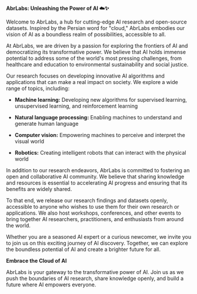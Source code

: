 **AbrLabs: Unleashing the Power of AI ☁️✨**

Welcome to AbrLabs, a hub for cutting-edge AI research and open-source datasets. Inspired by the Persian word for "cloud," AbrLabs embodies our vision of AI as a boundless realm of possibilities, accessible to all.

At AbrLabs, we are driven by a passion for exploring the frontiers of AI and democratizing its transformative power. We believe that AI holds immense potential to address some of the world's most pressing challenges, from healthcare and education to environmental sustainability and social justice.

Our research focuses on developing innovative AI algorithms and applications that can make a real impact on society. We explore a wide range of topics, including:

* **Machine learning:** Developing new algorithms for supervised learning, unsupervised learning, and reinforcement learning

* **Natural language processing:** Enabling machines to understand and generate human language

* **Computer vision:** Empowering machines to perceive and interpret the visual world

* **Robotics:** Creating intelligent robots that can interact with the physical world

In addition to our research endeavors, AbrLabs is committed to fostering an open and collaborative AI community. We believe that sharing knowledge and resources is essential to accelerating AI progress and ensuring that its benefits are widely shared.

To that end, we release our research findings and datasets openly, accessible to anyone who wishes to use them for their own research or applications. We also host workshops, conferences, and other events to bring together AI researchers, practitioners, and enthusiasts from around the world.

Whether you are a seasoned AI expert or a curious newcomer, we invite you to join us on this exciting journey of AI discovery. Together, we can explore the boundless potential of AI and create a brighter future for all.

**Embrace the Cloud of AI**

AbrLabs is your gateway to the transformative power of AI. Join us as we push the boundaries of AI research, share knowledge openly, and build a future where AI empowers everyone.
